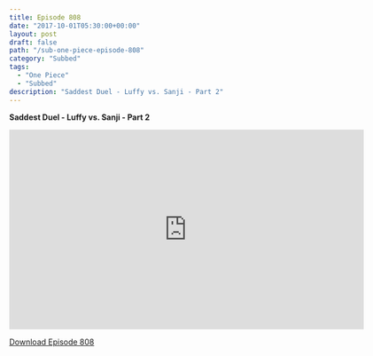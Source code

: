 ```yaml
---
title: Episode 808
date: "2017-10-01T05:30:00+00:00"
layout: post
draft: false
path: "/sub-one-piece-episode-808"
category: "Subbed"
tags:
  - "One Piece"
  - "Subbed"
description: "Saddest Duel - Luffy vs. Sanji - Part 2"
---
```


**Saddest Duel - Luffy vs. Sanji - Part 2**

<iframe width="640" height="360" src="https://www.rapidvideo.com/e/G6FRPH2BF6" frameborder="0" marginwidth=0 marginheight=0 scrolling=no allowfullscreen></iframe>

<a href="http://ouo.io/qs/eCodkFEQ?s=https://rapidvid.to/d/https://www.rapidvideo.com/e/G6FRPH2BF6">Download Episode 808</a>
